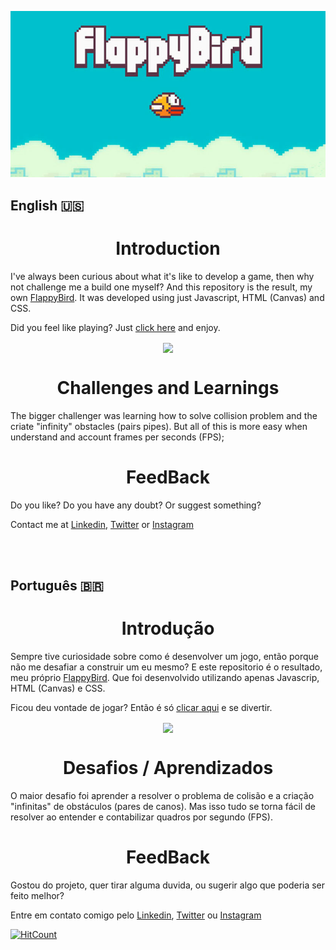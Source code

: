 <p align="center">
  <img src="./assets/logo.jpg"/>
</p>

## English 🇺🇸 

<h1 align="center">Introduction</h1>

I've always been curious about what it's like to develop a game, then why not challenge me a build one myself? And this repository is the result, my own [FlappyBird](https://en.wikipedia.org/wiki/Flappy_Bird). It was developed using just Javascript, HTML (Canvas) and CSS.

Did you feel like playing? Just [click here](https://higoncesar.github.io/canvas-flappy-bird/) and enjoy.

<p align="center">
  <img align="center"  height="450" src="./assets/demo.gif"/>
</p>

<h1 align="center">Challenges and Learnings</h1>

The bigger challenger was learning how to solve collision problem and the criate "infinity" obstacles (pairs pipes). But all of this is more easy when understand and account frames per seconds (FPS);

<h1 align="center">FeedBack</h1>

Do you like? Do you have any doubt? Or suggest something?

Contact me at [Linkedin](https://www.linkedin.com/in/higoncesar/), [Twitter](https://twitter.com/HigonCesar) or [Instagram](instagram.com/higoncesar)

</br>
</br>

## Português 🇧🇷

<h1 align="center">Introdução</h1>

Sempre tive curiosidade sobre como é desenvolver um jogo, então porque não me  desafiar a construir um eu mesmo? E este repositorio é o resultado, meu próprio [FlappyBird](https://pt.wikipedia.org/wiki/Flappy_Bird). Que foi desenvolvido utilizando apenas Javascrip, HTML (Canvas) e CSS. 

Ficou deu vontade de jogar? Então é só [clicar aqui](https://higoncesar.github.io/canvas-flappy-bird/) e se divertir. 

<p align="center">
  <img align="center"  height="450" src="./assets/demo.gif"/>
</p>

<h1 align="center">Desafios / Aprendizados</h1>

O maior desafio foi aprender a resolver o problema de colisão e a criação "infinitas" de obstáculos (pares de canos). Mas isso tudo se torna fácil de resolver ao entender e contabilizar quadros por segundo (FPS).


<h1 align="center">FeedBack</h1>

Gostou do projeto, quer tirar alguma duvida, ou sugerir algo que poderia ser feito melhor?

Entre em contato comigo pelo [Linkedin](https://www.linkedin.com/in/higoncesar/), [Twitter](https://twitter.com/HigonCesar) ou [Instagram](instagram.com/higoncesar)


[![HitCount](http://hits.dwyl.com/higoncesar/canvas-flappy-bird.svg)](http://hits.dwyl.com/higoncesar/canvas-flappy-bird)

